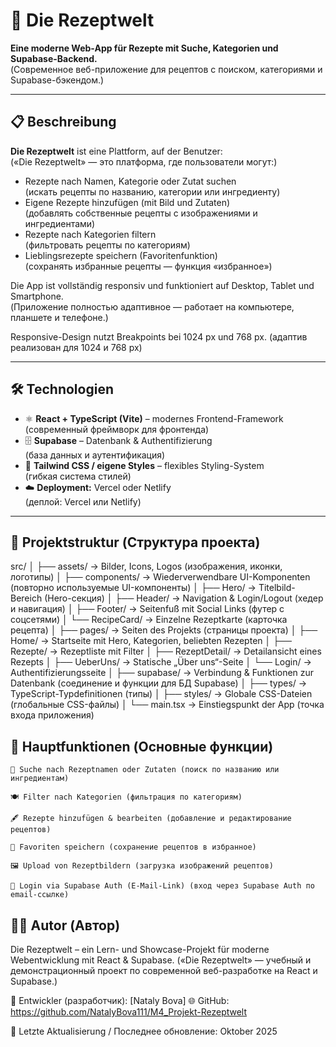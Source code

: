 # 🥗 Die Rezeptwelt

**Eine moderne Web-App für Rezepte mit Suche, Kategorien und Supabase-Backend.**  
(Современное веб-приложение для рецептов с поиском, категориями и Supabase-бэкендом.)

---

## 📋 Beschreibung 

**Die Rezeptwelt** ist eine Plattform, auf der Benutzer:  
(«Die Rezeptwelt» — это платформа, где пользователи могут:)

- Rezepte nach Namen, Kategorie oder Zutat suchen  
  (искать рецепты по названию, категории или ингредиенту)
- Eigene Rezepte hinzufügen (mit Bild und Zutaten)  
  (добавлять собственные рецепты с изображениями и ингредиентами)
- Rezepte nach Kategorien filtern  
  (фильтровать рецепты по категориям)
- Lieblingsrezepte speichern (Favoritenfunktion)  
  (сохранять избранные рецепты — функция «избранное»)

Die App ist vollständig responsiv und funktioniert auf Desktop, Tablet und Smartphone.  
(Приложение полностью адаптивное — работает на компьютере, планшете и телефоне.)

 Responsive-Design nutzt Breakpoints bei 1024 px und 768 px.
    (адаптив реализован для 1024 и 768 px)

---

## 🛠️ Technologien 

- ⚛️ **React + TypeScript (Vite)** – modernes Frontend-Framework  
  (современный фреймворк для фронтенда)
- 🗄️ **Supabase** – Datenbank & Authentifizierung  
  (база данных и аутентификация)
- 🎨 **Tailwind CSS / eigene Styles** – flexibles Styling-System  
  (гибкая система стилей)
- ☁️ **Deployment:** Vercel oder Netlify  
  (деплой: Vercel или Netlify)

---

## 📁 Projektstruktur (Структура проекта)

src/
│
├── assets/             → Bilder, Icons, Logos (изображения, иконки, логотипы)
│
├── components/         → Wiederverwendbare UI-Komponenten (повторно используемые UI-компоненты)
│   ├── Hero/           → Titelbild-Bereich (Hero-секция)
│   ├── Header/         → Navigation & Login/Logout (хедер и навигация)
│   ├── Footer/         → Seitenfuß mit Social Links (футер с соцсетями)
│   └── RecipeCard/     → Einzelne Rezeptkarte (карточка рецепта)
│
├── pages/              → Seiten des Projekts (страницы проекта)
│   ├── Home/           → Startseite mit Hero, Kategorien, beliebten Rezepten
│   ├── Rezepte/        → Rezeptliste mit Filter
│   ├── RezeptDetail/   → Detailansicht eines Rezepts
│   ├── UeberUns/       → Statische „Über uns“-Seite
│   └── Login/          → Authentifizierungsseite
│
├── supabase/           → Verbindung & Funktionen zur Datenbank (соединение и функции для БД Supabase)
│
├── types/              → TypeScript-Typdefinitionen (типы)
│
├── styles/             → Globale CSS-Dateien (глобальные CSS-файлы)
│
└── main.tsx            → Einstiegspunkt der App (точка входа приложения)

## 🧩 Hauptfunktionen (Основные функции)

    🔎 Suche nach Rezeptnamen oder Zutaten (поиск по названию или ингредиентам)

    🍽️ Filter nach Kategorien (фильтрация по категориям)

    🖋️ Rezepte hinzufügen & bearbeiten (добавление и редактирование рецептов)

    💾 Favoriten speichern (сохранение рецептов в избранное)

    🖼️ Upload von Rezeptbildern (загрузка изображений рецептов)

    🔐 Login via Supabase Auth (E-Mail-Link) (вход через Supabase Auth по email-ссылке)


## 👨‍💻 Autor (Автор)

Die Rezeptwelt – ein Lern- und Showcase-Projekt für moderne Webentwicklung mit React & Supabase.
(«Die Rezeptwelt» — учебный и демонстрационный проект по современной веб-разработке на React и Supabase.)

👤 Entwickler (разработчик): [Nataly Bova]
🌐 GitHub: https://github.com/NatalyBova111/M4_Projekt-Rezeptwelt

📅 Letzte Aktualisierung / Последнее обновление: Oktober 2025
